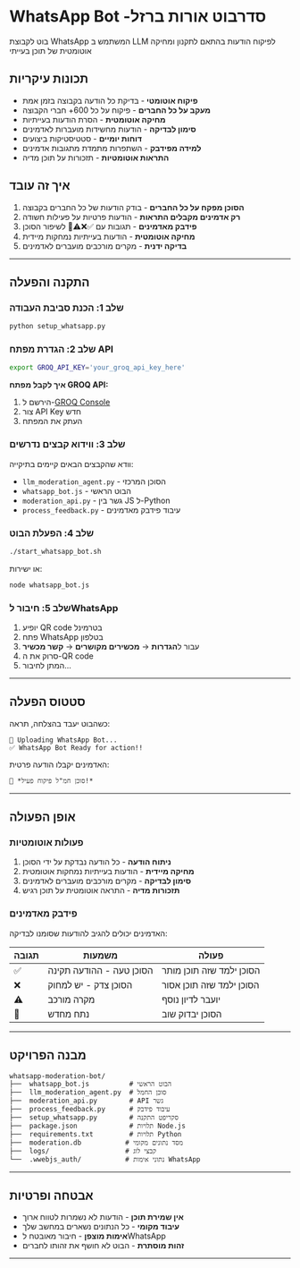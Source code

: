 # WhatsApp Bot -סדרבוט אורות ברזל 

בוט לקבוצת WhatsApp המשתמש ב LLM לפיקוח הודעות בהתאם לתקנון ומחיקה אוטומטית של תוכן בעייתי

## תכונות עיקריות

- **פיקוח אוטומטי** - בדיקת כל הודעה בקבוצה בזמן אמת
- **מעקב על כל החברים** - פיקוח על כל 600+ חברי הקבוצה
- **מחיקה אוטומטית** - הסרת הודעות בעייתיות
- **סימון לבדיקה** - הודעות מחשידות מועברות לאדמינים
- **דוחות יומיים** - סטטיסטיקות ביצועים
- **למידה מפידבק** - השתפרות מתמדת מתגובות אדמינים
- **התראות אוטומטיות** - תזכורות על תוכן מדיה

## איך זה עובד

1. **הסוכן מפקח על כל החברים** - בודק הודעות של כל החברים בקבוצה
2. **רק אדמינים מקבלים התראות** - הודעות פרטיות על פעילות חשודה
3. **פידבק מאדמינים** - תגובות עם ✅❌⚠️🔄 לשיפור הסוכן
4. **מחיקה אוטומטית** - הודעות בעייתיות נמחקות מיידית
5. **בדיקה ידנית** - מקרים מורכבים מועברים לאדמינים

---

## התקנה והפעלה

### שלב 1: הכנת סביבת העבודה

```bash
python setup_whatsapp.py
```

### שלב 2: הגדרת מפתח API

```bash
export GROQ_API_KEY='your_groq_api_key_here'
```

**איך לקבל מפתח GROQ API:**
1. הירשם ל-[GROQ Console](https://console.groq.com)
2. צור API Key חדש
3. העתק את המפתח

### שלב 3: ווידוא קבצים נדרשים

וודא שהקבצים הבאים קיימים בתיקייה:
-  `llm_moderation_agent.py` - הסוכן המרכזי
-  `whatsapp_bot.js` - הבוט הראשי
-  `moderation_api.py` - גשר בין JS ל-Python
-  `process_feedback.py` - עיבוד פידבק מאדמינים

### שלב 4: הפעלת הבוט

```bash
./start_whatsapp_bot.sh
```

או ישירות:
```bash
node whatsapp_bot.js
```

### שלב 5: חיבור לWhatsApp

1. יופיע QR code בטרמינל
2. פתח WhatsApp בטלפון
3. עבור ל**הגדרות** → **מכשירים מקושרים** → **קשר מכשיר**
4. סרוק את ה-QR code
5. המתן לחיבור...

---

## סטטוס הפעלה

כשהבוט יעבד בהצלחה, תראה:

```
🤖 Uploading WhatsApp Bot...
✅ WhatsApp Bot Ready for action!!
```

האדמינים יקבלו הודעה פרטית:
```
🤖 *סוכן חמ"ל פיקוח פעיל!*
```

---

## אופן הפעולה

### פעולות אוטומטיות

1. **ניתוח הודעה** - כל הודעה נבדקת על ידי הסוכן
2. **מחיקה מיידית** - הודעות בעייתיות נמחקות אוטומטית
3. **סימון לבדיקה** - מקרים מורכבים מועברים לאדמינים
4. **תזכורות מדיה** - התראה אוטומטית על תוכן רגיש

### פידבק מאדמינים

האדמינים יכולים להגיב להודעות שסומנו לבדיקה:

| תגובה | משמעות | פעולה |
|--------|---------|-------|
| ✅ | הסוכן טעה - ההודעה תקינה | הסוכן ילמד שזה תוכן מותר |
| ❌ | הסוכן צדק - יש למחוק | הסוכן ילמד שזה תוכן אסור |
| ⚠️ | מקרה מורכב | יועבר לדיון נוסף |
| 🔄 | נתח מחדש | הסוכן יבדוק שוב |



---

##  מבנה הפרויקט

```
whatsapp-moderation-bot/
├──  whatsapp_bot.js          # הבוט הראשי
├──  llm_moderation_agent.py  # סוכן החמל
├──  moderation_api.py        # API גשר
├──  process_feedback.py      # עיבוד פידבק
├──  setup_whatsapp.py        # סקריפט התקנה
├──  package.json             # תלויות Node.js
├──  requirements.txt         # תלויות Python
├──  moderation.db           # מסד נתונים מקומי
├──  logs/                   # קבצי לוג
└──  .wwebjs_auth/           # נתוני אימות WhatsApp
```

---

##  אבטחה ופרטיות

-  **אין שמירת תוכן** - הודעות לא נשמרות לטווח ארוך
-  **עיבוד מקומי** - כל הנתונים נשארים במחשב שלך
-  **אימות מוצפן** - חיבור מאובטח לWhatsApp
-  **זהות מוסתרת** - הבוט לא חושף את זהותו לחברים

---

